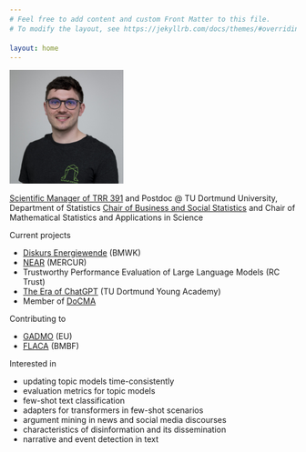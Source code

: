```yaml
---
# Feel free to add content and custom Front Matter to this file.
# To modify the layout, see https://jekyllrb.com/docs/themes/#overriding-theme-defaults

layout: home
---
```


<img src="/assets/rieger_sq.jpg" alt="Portrait photo of Jonas Rieger" width="200"/>

[Scientific Manager of TRR 391](https://trr391.tu-dortmund.de/bodies/office/) and Postdoc @ TU Dortmund University, Department of Statistics
[Chair of Business and Social Statistics](https://lwus.statistik.tu-dortmund.de/en/chair/team/rieger/) and Chair of Mathematical Sta­tis­tics and Applications in Science

Current projects
* [Diskurs Energiewende](https://jonasrieger.github.io/2024/09/03/bmwk.html) (BMWK)
* [NEAR](https://narrative-economics.org/) (MERCUR)
* Trustworthy Performance Evaluation of Large Language Models (RC Trust)
* [The Era of ChatGPT](https://jonasrieger.github.io/2023/06/29/academy.html) (TU Dortmund Young Academy)
* Member of [DoCMA](https://docma.tu-dortmund.de/)

Contributing to
* [GADMO](https://gadmo.eu/) (EU)
* [FLACA](https://www.wiso.uni-hamburg.de/flaca) (BMBF)

Interested in
* updating topic models time-consistently
* evaluation metrics for topic models
* few-shot text classification
* adapters for transformers in few-shot scenarios
* argument mining in news and social media discourses
* characteristics of disinformation and its dissemination
* narrative and event detection in text
